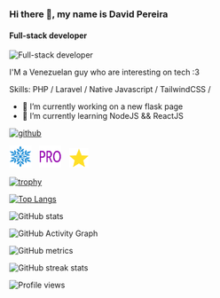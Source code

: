 ### Hi there 👋, my name is David Pereira
#### Full-stack developer
![Full-stack developer](https://arturssmirnovs.github.io/github-profile-readme-generator/images/banner.png)

I'M a Venezuelan guy who are interesting on tech :3

Skills: PHP / Laravel / Native Javascript / TailwindCSS / 

- 🔭 I’m currently working on a new flask page  
- 🌱 I’m currently learning NodeJS && ReactJS  


[<img src='https://cdn.jsdelivr.net/npm/simple-icons@3.0.1/icons/github.svg' alt='github' height='40'>](https://github.com/CorpusOwO)  

<a href='https://archiveprogram.github.com/'><img src='https://raw.githubusercontent.com/acervenky/animated-github-badges/master/assets/acbadge.gif' width='40' height='40'></a> <a href='https://github.com/pricing'><img src='https://raw.githubusercontent.com/acervenky/animated-github-badges/master/assets/pro.gif' width='40' height='40'></a> <a href='https://stars.github.com/'><img src='https://raw.githubusercontent.com/acervenky/animated-github-badges/master/assets/starbadge.gif' width='35' height='35'></a> 

[![trophy](https://github-profile-trophy.vercel.app/?username=CorpusOwO)](https://github.com/ryo-ma/github-profile-trophy)

[![Top Langs](https://github-readme-stats.vercel.app/api/top-langs/?username=CorpusOwO)](https://github.com/anuraghazra/github-readme-stats)

![GitHub stats](https://github-readme-stats.vercel.app/api?username=CorpusOwO&show_icons=true)  

![GitHub Activity Graph](https://activity-graph.herokuapp.com/graph?username=CorpusOwO)  

![GitHub metrics](https://metrics.lecoq.io/CorpusOwO)  

![GitHub streak stats](https://streak-stats.demolab.com/?user=CorpusOwO)  

![Profile views](https://gpvc.arturio.dev/CorpusOwO)  
